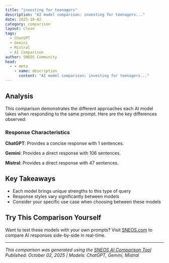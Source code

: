 ```yaml
---
title: "investing for teenagers"
description: "AI model comparison: investing for teenagers..."
date: 2025-10-02
category: comparison
layout: Clean
tags:
  - ChatGPT
  - Gemini
  - Mistral
  - AI Comparison
author: SNEOS Community
head:
  - - meta
    - name: description
      content: "AI model comparison: investing for teenagers..."
---
```


<ChatComparison
  title="investing for teenagers"
  prompt="investing for teenagers"
  :responses='{
    "ChatGPT": "Investing as a teenager can be a great way to start building wealth early, learn about financial concepts, and develop good money management habits. Here are some key points to consider when it comes to teenage investing:\n\n### 1. **Understanding the Basics**\n   - **Educate Yourself**: Learn the fundamental concepts of investing, such as stocks, bonds, mutual funds, and the importance of diversification.\n   - **Set Goals**: Determine your financial goals. Are you saving for college, a car, or something else? This will help shape your investment strategy.\n\n### 2. **Finding a Suitable Investment Account**\n   - **Custodial Accounts**: If you’re under 18, you can open a custodial account (UGMA/UTMA) where an adult manages the account until you reach the age of majority.\n   - **Brokerage Accounts**: Some brokers offer accounts specifically for teenagers, often with lower fees and educational resources.\n\n### 3. **Types of Investments**\n   - **Stocks**: Buying shares of companies can offer significant returns, but they come with risk. Consider starting with a diversified approach, such as an index fund.\n   - **ETFs (Exchange-Traded Funds)**: These funds track indices and allow for investment in a collection of stocks, providing instant diversification.\n   - **Mutual Funds**: Managed funds that pool money from many investors to buy a diversified portfolio of stocks or bonds.\n   - **Savings Accounts**: Starting with a high-yield savings account can be a good way to save money while earning interest.\n\n### 4. **Education and Research**\n   - Leverage online resources, podcasts, books, and courses to learn about investing.\n   - Follow financial news and understand how economic events impact the markets.\n\n### 5. **Starting Small**\n   - Begin with a small amount of money that you can afford to invest. Consider using apps that allow for fractional investing, making it easier to buy shares of expensive stocks.\n   - Look into \"robo-advisors,\" which automate investment based on your goals and risk tolerance.\n\n### 6. **Understanding Risk**\n   - Recognize that all investments carry risks, and it’s possible to lose money. Be prepared for the possibility that your investments might fluctuate.\n   - Develop a long-term perspective to ride out market volatility.\n\n### 7. **Practice Budgeting and Saving**\n   - Before investing, make sure you have a budget and are saving consistently. This foundation will help you invest more effectively later.\n   - Keep an emergency fund, so you&#39;re not forced to sell investments in a downturn.\n\n### 8. **Consider the Long-Term**\n   - Investing is generally most beneficial when approached with a long-term mindset. Compounding interest can significantly grow your investment over time.\n   - Avoid making impulsive decisions based on short-term market fluctuations.\n\n### 9. **Learn from Experience**\n   - If possible, simulate investments using stock market simulators or apps to see how you would perform without risking real money.\n   - Monitor your investments, but don&#39;t obsessively check daily. Review quarterly or annually to assess performance.\n\n### 10. **Get Parental Guidance**\n   - Involve a parent or guardian in your investment journey. They can provide guidance and help you navigate the basics of financial investing.\n\n### Conclusion\nStarting to invest as a teenager can set the stage for future financial well-being. The key is to educate yourself, start small, and think long-term. With the right approach, you can build a healthy investment portfolio that grows over time.",
    "Gemini": "Okay, let\u0027s break down investing for teenagers. It\u0027s a fantastic time to start, and even small amounts can make a big difference over time thanks to the power of compounding!\n\n**Why Invest as a Teenager?**\n\n*   **Time is Your Biggest Asset:** The earlier you start, the more time your money has to grow. Even small investments can turn into significant sums over decades.\n*   **Learn Financial Literacy:** Investing teaches valuable lessons about money management, risk, and the economy.\n*   **Build Good Habits:** Starting early instills a disciplined approach to saving and investing.\n*   **Potential for Future Financial Freedom:** Investing wisely can help you achieve financial goals like college, buying a car, or even early retirement.\n\n**Important Considerations BEFORE Investing:**\n\n*   **Emergency Fund:** This is the MOST IMPORTANT step. Before you even *think* about investing, make sure you have a small emergency fund saved up.  This will help you avoid having to sell investments if you suddenly need money.  A good starting point is to aim for at least 3-6 months of essential living expenses. If you are still living at home, a smaller amount like $500 may be all that you need.\n*   **High-Interest Debt:**  Avoid investing if you have high-interest debt (like credit card debt). The interest you pay on the debt will likely outweigh any returns you earn from investing. Pay off the debt first.\n*   **Understand Risk:** Investing always involves risk. You could lose money. It\u0027s crucial to understand your risk tolerance before putting money into the market.\n\n**Ways for Teenagers to Get Money to Invest:**\n\n*   **Part-Time Job:**  A classic way to earn money.\n*   **Allowance:** If you receive an allowance, consider setting aside a portion for investing.\n*   **Gifts:** Birthday or holiday money can be a great source for starting an investment account.\n*   **Side Hustles:** Consider starting a small business, like tutoring, lawn mowing, or creating and selling crafts.\n*   **Savings Challenges:** Participate in savings challenges to make saving more fun and engaging.\n\n**Investment Options for Teenagers:**\n\n**1. Custodial Accounts (UTMA/UGMA):**\n\n*   **What they are:** These are investment accounts held in the name of a minor (you) but managed by an adult custodian (usually a parent or guardian) until you reach the age of majority (typically 18 or 21, depending on your state).\n*   **Pros:**\n    *   Easy to set up.\n    *   Allows you to invest in a wide range of assets, like stocks, bonds, and mutual funds.\n    *   The custodian makes investment decisions until you are of age.\n*   **Cons:**\n    *   The assets in the account become yours outright when you reach the age of majority.  You have control of the investments, even if your parents or guardians do not believe that you are ready.\n    *   The assets in the account can affect your eligibility for financial aid for college (although this is not always an issue).\n    *   Custodial accounts can affect the taxation of your parents.\n\n**2. Roth IRA (Individual Retirement Account):**\n\n*   **What it is:** A retirement account that allows your investments to grow tax-free.\n*   **Pros:**\n    *   Tax-free growth and withdrawals in retirement (after age 59 1/2).\n    *   You can withdraw contributions (but not earnings) at any time without penalty.\n    *   Excellent way to learn about long-term investing.\n*   **Cons:**\n    *   You can only contribute to a Roth IRA if you have earned income (from a job, side hustle, etc.).  The maximum contribution is the amount of your earnings or the annual limit, whichever is lower.\n    *   Money is intended for retirement, so it\u0027s not ideal for short-term goals.\n*   **Important Note:** A teenager can open a Roth IRA. If the teenager is under 18, a parent will need to open a custodial Roth IRA.\n\n**3. Brokerage Accounts (Regular Taxable Accounts):**\n\n*   **What they are:**  These are investment accounts that are subject to capital gains taxes on any profits.\n*   **Pros:**\n    *   You can invest in a wide range of assets.\n    *   There are no restrictions on withdrawals (but you may owe taxes on any gains).\n*   **Cons:**\n    *   Profits are taxed (capital gains taxes).\n    *   Can be more complex to manage than custodial accounts.\n\n**Investment Vehicles (What to Invest In):**\n\n*   **Stocks:** Represent ownership in a company.  Can offer high growth potential but also carry higher risk.\n*   **Bonds:** Represent loans to a company or government. Generally lower risk than stocks but offer lower returns.\n*   **Mutual Funds:** A collection of stocks, bonds, or other assets managed by a professional.  Offer diversification (spreading your risk across multiple investments).\n*   **ETFs (Exchange-Traded Funds):** Similar to mutual funds but trade like stocks on an exchange.  Often have lower fees than mutual funds.\n*   **Index Funds:** A type of mutual fund or ETF that tracks a specific market index, like the S\u0026P 500.  They are typically passively managed and have very low fees.\n\n**Investment Strategies for Beginners:**\n\n*   **Dollar-Cost Averaging:** Invest a fixed amount of money at regular intervals (e.g., $50 per month), regardless of the market conditions. This helps to smooth out the highs and lows of the market.\n*   **Diversification:** Spread your investments across different asset classes (stocks, bonds, etc.) and sectors to reduce risk.\n*   **Long-Term Investing:** Focus on holding your investments for the long term (years or even decades) to allow them to grow.\n*   **Reinvest Dividends:**  If your investments pay dividends (a portion of the company\u0027s profits), reinvest them back into the investment to accelerate growth.\n\n**How to Get Started:**\n\n1.  **Do Your Research:** Learn about different investment options and strategies.  Read books, articles, and online resources.\n2.  **Talk to Your Parents/Guardians:**  Discuss your interest in investing and ask for their guidance and support. They can help you open a custodial account or Roth IRA.\n3.  **Choose a Brokerage:** Select a reputable brokerage firm that offers custodial accounts or Roth IRAs. Research fees, investment options, and educational resources. Popular choices include:\n    *   **Fidelity**\n    *   **Charles Schwab**\n    *   **Vanguard**\n    *   **Interactive Brokers**\n    *   **Robinhood** (Use with caution; can encourage risky behavior for new investors)\n4.  **Open an Account:** Complete the application process, providing the required information and documentation.\n5.  **Fund Your Account:**  Deposit money into your account.  You can transfer funds from your bank account or have your parents/guardians contribute on your behalf.\n6.  **Start Investing!**  Choose your investments and place your orders. Start small and gradually increase your investments as you become more comfortable.\n7.  **Monitor Your Investments:**  Track your portfolio\u0027s performance and make adjustments as needed.  Remember to stay focused on the long term and avoid making impulsive decisions based on short-term market fluctuations.\n\n**Important Tips for Teen Investors:**\n\n*   **Start Small:** You don\u0027t need a lot of money to start investing. Even a few dollars a week can make a difference over time.\n*   **Be Patient:** Investing is a marathon, not a sprint.  Don\u0027t expect to get rich overnight.\n*   **Stay Informed:** Keep up with market news and economic trends.\n*   **Don\u0027t Be Afraid to Ask Questions:** If you don\u0027t understand something, ask a trusted adult or financial professional for help.\n*   **Avoid \u0022Get Rich Quick\u0022 Schemes:**  If something sounds too good to be true, it probably is.\n*   **Learn from Your Mistakes:** Everyone makes mistakes when investing.  Don\u0027t be discouraged.  Learn from your errors and keep improving your investment skills.\n*   **Consider a Robo-Advisor:** Robo-advisors like Betterment or Wealthfront can manage your investments for you based on your risk tolerance and goals.  This can be a good option if you\u0027re new to investing and want a hands-off approach. However, it\u0027s still important to understand the basics of investing even if you use a robo-advisor.\n\n**Resources for Learning More:**\n\n*   **Books:**\n    *   \u0022The Intelligent Investor\u0022 by Benjamin Graham\n    *   \u0022The Total Money Makeover\u0022 by Dave Ramsey (focuses more on debt management but has good foundational advice)\n    *   \u0022I Will Teach You to Be Rich\u0022 by Ramit Sethi\n*   **Websites:**\n    *   Investopedia\n    *   The Motley Fool\n    *   NerdWallet\n    *   Khan Academy (has free courses on finance and investing)\n\n**Legal Disclaimer:** *I am an AI chatbot and cannot provide financial advice. The information provided above is for educational purposes only and should not be considered as a recommendation to buy or sell any particular investment.*\n\nGood luck, and happy investing! It\u0027s a journey that will pay off for years to come!\n",
    "Mistral": "Investing as a teenager can be a great way to start building wealth early and learn valuable financial skills. Here are some steps and options to consider:\n\n### 1. **Educate Yourself**\n   - **Books and Resources**: Read books like \u0022Rich Dad Poor Dad\u0022 by Robert Kiyosaki, \u0022The Intelligent Investor\u0022 by Benjamin Graham, or \u0022A Beginner\u0027s Guide to the Stock Market\u0022 by Matthew R. Kratter.\n   - **Online Courses**: Platforms like Coursera, Khan Academy, and Udemy offer courses on investing and personal finance.\n   - **Financial News**: Follow financial news websites and blogs to stay updated on market trends.\n\n### 2. **Set Financial Goals**\n   - **Short-Term Goals**: Save for a car, college, or a vacation.\n   - **Long-Term Goals**: Plan for retirement, buying a house, or starting a business.\n\n### 3. **Open a Bank Account**\n   - **Savings Account**: Start with a savings account to build an emergency fund.\n   - **Checking Account**: Useful for managing daily expenses and learning about budgeting.\n\n### 4. **Investment Options**\n   - **Custodial Accounts**: If you\u0027re under 18, you can open a custodial account with a parent or guardian. This allows you to invest in stocks, bonds, and mutual funds.\n   - **Roth IRA**: If you have earned income, you can contribute to a Roth IRA. This is a tax-advantaged retirement account where contributions are made with after-tax dollars, and withdrawals are tax-free.\n   - **Stock Market**: Use platforms like Robinhood, E*TRADE, or Fidelity to buy individual stocks or ETFs.\n   - **Mutual Funds**: These are professionally managed portfolios of stocks, bonds, and other securities. They offer diversification and can be a good starting point.\n   - **Index Funds**: These are a type of mutual fund that tracks a specific market index, like the S\u0026P 500. They are passive investments and generally have lower fees.\n   - **Robo-Advisors**: Platforms like Acorns, Betterment, and Wealthfront use algorithms to manage your investments based on your goals and risk tolerance.\n\n### 5. **Diversify Your Portfolio**\n   - **Stocks**: Individual companies.\n   - **Bonds**: Debt securities issued by governments or corporations.\n   - **ETFs**: Exchange-traded funds that track a basket of assets.\n   - **Real Estate**: Consider REITs (Real Estate Investment Trusts) for exposure to real estate without buying property.\n\n### 6. **Monitor and Adjust**\n   - **Regular Check-Ins**: Review your portfolio regularly to see how your investments are performing.\n   - **Rebalance**: Adjust your portfolio to maintain your desired asset allocation.\n   - **Stay Informed**: Keep up with market news and economic trends that could affect your investments.\n\n### 7. **Avoid Common Mistakes**\n   - **Emotional Investing**: Don\u0027t let fear or greed drive your decisions.\n   - **Over-Trading**: Frequent trading can lead to higher fees and lower returns.\n   - **Lack of Diversification**: Spread your investments across different sectors and asset classes to reduce risk.\n\n### 8. **Seek Guidance**\n   - **Financial Advisor**: Consider consulting a financial advisor for personalized advice.\n   - **Parents/Guardians**: Discuss your investment plans with your parents or guardians for additional guidance.\n\n### 9. **Start Small**\n   - **Micro-Investing**: Apps like Acorns allow you to invest spare change from your purchases.\n   - **Dollar-Cost Averaging**: Invest a fixed amount regularly to reduce the impact of market volatility.\n\n### 10. **Stay Patient and Persistent**\n   - **Long-Term View**: Investing is a long-term game. Don\u0027t get discouraged by short-term market fluctuations.\n   - **Continuous Learning**: Keep learning and adapting your strategies as you gain more experience.\n\nBy starting early and being consistent, you can build a strong financial foundation that will serve you well into adulthood."
  }'
  published-date="09:09"
/>

## Analysis

This comparison demonstrates the different approaches each AI model takes when responding to the same prompt. Here are the key differences observed:

### Response Characteristics

**ChatGPT**: Provides a concise response with 1 sentences. 

**Gemini**: Provides a direct response with 106 sentences. 

**Mistral**: Provides a direct response with 47 sentences. 

## Key Takeaways

- Each model brings unique strengths to this type of query
- Response styles vary significantly between models
- Consider your specific use case when choosing between these models

## Try This Comparison Yourself

Want to test these models with your own prompts? Visit [SNEOS.com](https://sneos.com) to compare AI responses side-by-side in real-time.

---

*This comparison was generated using the [SNEOS AI Comparison Tool](https://sneos.com)*
*Published: October 02, 2025 | Models: ChatGPT, Gemini, Mistral*
